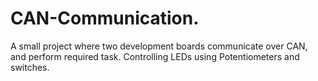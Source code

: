 # CAN-Communication.
A small project where two development boards communicate over CAN, and perform required task. Controlling LEDs using Potentiometers and switches. 
